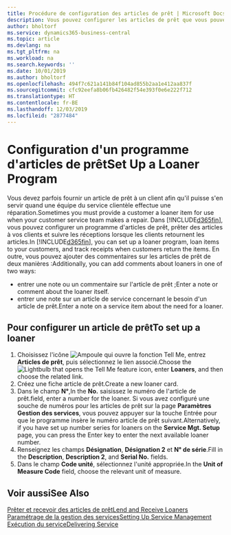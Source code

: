 ```yaml
---
title: Procédure de configuration des articles de prêt | Microsoft Docs
description: Vous pouvez configurer les articles de prêt que vous pouvez prêter aux clients afin de remplacer les articles de service lors de leur maintenance.
author: bholtorf
ms.service: dynamics365-business-central
ms.topic: article
ms.devlang: na
ms.tgt_pltfrm: na
ms.workload: na
ms.search.keywords: ''
ms.date: 10/01/2019
ms.author: bholtorf
ms.openlocfilehash: 494f7c621a141b84f104ad855b2aa1e412aa837f
ms.sourcegitcommit: cfc92eefa8b06fb426482f54e393f0e6e222f712
ms.translationtype: HT
ms.contentlocale: fr-BE
ms.lasthandoff: 12/03/2019
ms.locfileid: "2877484"
---
```

# <a name="set-up-a-loaner-program"></a><span data-ttu-id="dfdf1-103">Configuration d'un programme d'articles de prêt</span><span class="sxs-lookup"><span data-stu-id="dfdf1-103">Set Up a Loaner Program</span></span>
<span data-ttu-id="dfdf1-104">Vous devez parfois fournir un article de prêt à un client afin qu'il puisse s'en servir quand une équipe du service clientèle effectue une réparation.</span><span class="sxs-lookup"><span data-stu-id="dfdf1-104">Sometimes you must provide a customer a loaner item for use when your customer service team makes a repair.</span></span> <span data-ttu-id="dfdf1-105">Dans [!INCLUDE[d365fin](includes/d365fin_md.md)], vous pouvez configurer un programme d'articles de prêt, prêter des articles à vos clients et suivre les réceptions lorsque les clients retournent les articles.</span><span class="sxs-lookup"><span data-stu-id="dfdf1-105">In [!INCLUDE[d365fin](includes/d365fin_md.md)], you can set up a loaner program, loan items to your customers, and track receipts when customers return the items.</span></span> <span data-ttu-id="dfdf1-106">En outre, vous pouvez ajouter des commentaires sur les articles de prêt de deux manières :</span><span class="sxs-lookup"><span data-stu-id="dfdf1-106">Additionally, you can add comments about loaners in one of two ways:</span></span>  
  
* <span data-ttu-id="dfdf1-107">entrer une note ou un commentaire sur l'article de prêt ;</span><span class="sxs-lookup"><span data-stu-id="dfdf1-107">Enter a note or comment about the loaner itself.</span></span>  
* <span data-ttu-id="dfdf1-108">entrer une note sur un article de service concernant le besoin d'un article de prêt.</span><span class="sxs-lookup"><span data-stu-id="dfdf1-108">Enter a note on a service item about the need for a loaner.</span></span>  

## <a name="to-set-up-a-loaner"></a><span data-ttu-id="dfdf1-109">Pour configurer un article de prêt</span><span class="sxs-lookup"><span data-stu-id="dfdf1-109">To set up a loaner</span></span>  
1. <span data-ttu-id="dfdf1-110">Choisissez l'icône ![Ampoule qui ouvre la fonction Tell Me](media/ui-search/search_small.png "Dites-moi ce que vous voulez faire"), entrez **Articles de prêt**, puis sélectionnez le lien associé.</span><span class="sxs-lookup"><span data-stu-id="dfdf1-110">Choose the ![Lightbulb that opens the Tell Me feature](media/ui-search/search_small.png "Tell me what you want to do") icon, enter **Loaners**, and then choose the related link.</span></span>  
2. <span data-ttu-id="dfdf1-111">Créez une fiche article de prêt.</span><span class="sxs-lookup"><span data-stu-id="dfdf1-111">Create a new loaner card.</span></span> 
3. <span data-ttu-id="dfdf1-112">Dans le champ **N°**,</span><span class="sxs-lookup"><span data-stu-id="dfdf1-112">In the **No.**</span></span> <span data-ttu-id="dfdf1-113">saisissez le numéro de l'article de prêt.</span><span class="sxs-lookup"><span data-stu-id="dfdf1-113">field, enter a number for the loaner.</span></span> <span data-ttu-id="dfdf1-114">Si vous avez configuré une souche de numéros pour les articles de prêt sur la page **Paramètres Gestion des services**, vous pouvez appuyer sur la touche Entrée pour que le programme insère le numéro article de prêt suivant.</span><span class="sxs-lookup"><span data-stu-id="dfdf1-114">Alternatively, if you have set up number series for loaners on the **Service Mgt. Setup** page, you can press the Enter key to enter the next available loaner number.</span></span>  
4. <span data-ttu-id="dfdf1-115">Renseignez les champs **Désignation**, **Désignation 2** et **N° de série**.</span><span class="sxs-lookup"><span data-stu-id="dfdf1-115">Fill in the **Description**, **Description 2**, and **Serial No.** fields.</span></span>  
5. <span data-ttu-id="dfdf1-116">Dans le champ **Code unité**, sélectionnez l'unité appropriée.</span><span class="sxs-lookup"><span data-stu-id="dfdf1-116">In the **Unit of Measure Code** field, choose the relevant unit of measure.</span></span>  
  
## <a name="see-also"></a><span data-ttu-id="dfdf1-117">Voir aussi</span><span class="sxs-lookup"><span data-stu-id="dfdf1-117">See Also</span></span>
[<span data-ttu-id="dfdf1-118">Prêter et recevoir des articles de prêt</span><span class="sxs-lookup"><span data-stu-id="dfdf1-118">Lend and Receive Loaners</span></span>](service-how-to-lend-receive-loaners.md)  
[<span data-ttu-id="dfdf1-119">Paramétrage de la gestion des services</span><span class="sxs-lookup"><span data-stu-id="dfdf1-119">Setting Up Service Management</span></span>](service-setup-service.md)  
[<span data-ttu-id="dfdf1-120">Exécution du service</span><span class="sxs-lookup"><span data-stu-id="dfdf1-120">Delivering Service</span></span>](service-deliver-service.md)  

